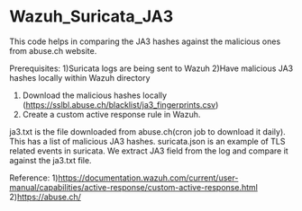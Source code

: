 # Wazuh_Suricata_JA3

This code helps in comparing the JA3 hashes against the malicious ones from abuse.ch website. 

Prerequisites:
1)Suricata logs are being sent to Wazuh
2)Have malicious JA3 hashes locally within Wazuh directory

1) Download the malicious hashes locally (https://sslbl.abuse.ch/blacklist/ja3_fingerprints.csv)
2) Create a custom active response rule in Wazuh.

ja3.txt is the file downloaded from abuse.ch(cron job to download it daily). This has a list of malicious JA3 hashes.
suricata.json is an example of TLS related events in suricata. We extract JA3 field from the log and compare it against the ja3.txt file.

Reference:
1)https://documentation.wazuh.com/current/user-manual/capabilities/active-response/custom-active-response.html
2)https://abuse.ch/

